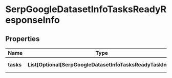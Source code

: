 # SerpGoogleDatasetInfoTasksReadyResponseInfo


## Properties

| Name | Type | Description | Notes |
|------------ | ------------- | ------------- | -------------|
**tasks** | **List[Optional[SerpGoogleDatasetInfoTasksReadyTaskInfo]]** | array of tasks |[optional]|